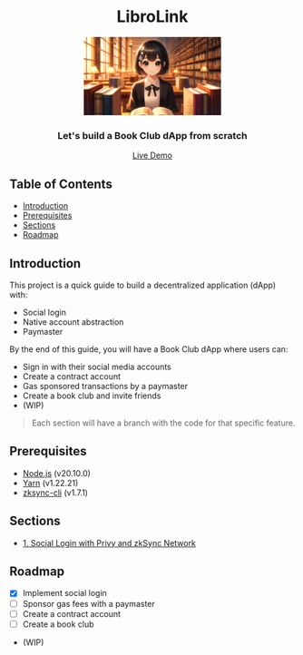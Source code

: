 <div align="center">

<h1>LibroLink</h1>
<img src="./assets/LibroNFT.png" width="48%" alt="LibroLink Logo">
<h3>Let's build a Book Club dApp from scratch</h3>
<a href="https://zk-sync-native-aa-demo.vercel.app/">Live Demo</a>
</div>

## Table of Contents

- [Introduction](#introduction)
- [Prerequisites](#prerequisites)
- [Sections](#sections)
- [Roadmap](#roadmap)

## Introduction

This project is a quick guide to build a decentralized application (dApp) with:

- Social login
- Native account abstraction
- Paymaster

By the end of this guide, you will have a Book Club dApp where users can:

- Sign in with their social media accounts
- Create a contract account
- Gas sponsored transactions by a paymaster
- Create a book club and invite friends
- (WIP)

> Each section will have a branch with the code for that specific feature.

## Prerequisites

- [Node.js](https://nodejs.org/en/) (v20.10.0)
- [Yarn](https://yarnpkg.com/getting-started/install) (v1.22.21)
- [zksync-cli](https://docs.zksync.io/build/tooling/zksync-cli/getting-started.html) (v1.7.1)

## Sections

- [1. Social Login with Privy and zkSync Network](https://github.com/piatoss3612/zkSync-native-aa-demo/tree/01.social-login)

## Roadmap

- [x] Implement social login
- [ ] Sponsor gas fees with a paymaster
- [ ] Create a contract account
- [ ] Create a book club
- (WIP)
